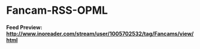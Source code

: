 # Fancam-RSS-OPML

#### Feed Preview: http://www.inoreader.com/stream/user/1005702532/tag/Fancams/view/html

